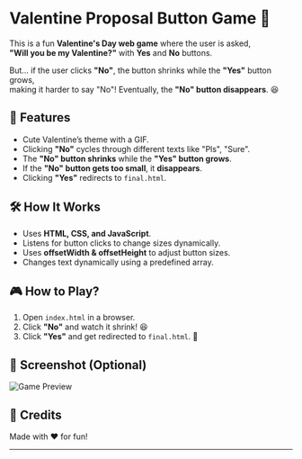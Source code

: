 # Valentine Proposal Button Game 💖

This is a fun **Valentine's Day web game** where the user is asked,  
**"Will you be my Valentine?"** with **Yes** and **No** buttons.  

But... if the user clicks **"No"**, the button shrinks while the **"Yes"** button grows,  
making it harder to say "No"! Eventually, the **"No" button disappears**. 😆  

## 🚀 Features
- Cute Valentine’s theme with a GIF.
- Clicking **"No"** cycles through different texts like "Pls", "Sure".
- The **"No" button shrinks** while the **"Yes" button grows**.
- If the **"No" button gets too small**, it **disappears**.
- Clicking **"Yes"** redirects to `final.html`.

## 🛠️ How It Works
- Uses **HTML, CSS, and JavaScript**.
- Listens for button clicks to change sizes dynamically.
- Uses **offsetWidth & offsetHeight** to adjust button sizes.
- Changes text dynamically using a predefined array.


## 🎮 How to Play?
1. Open `index.html` in a browser.
2. Click **"No"** and watch it shrink! 😆
3. Click **"Yes"** and get redirected to `final.html`. 🎉

## 📸 Screenshot (Optional)
![Game Preview](screenshot.png)

## 🎁 Credits
Made with ❤️ for fun!  

---